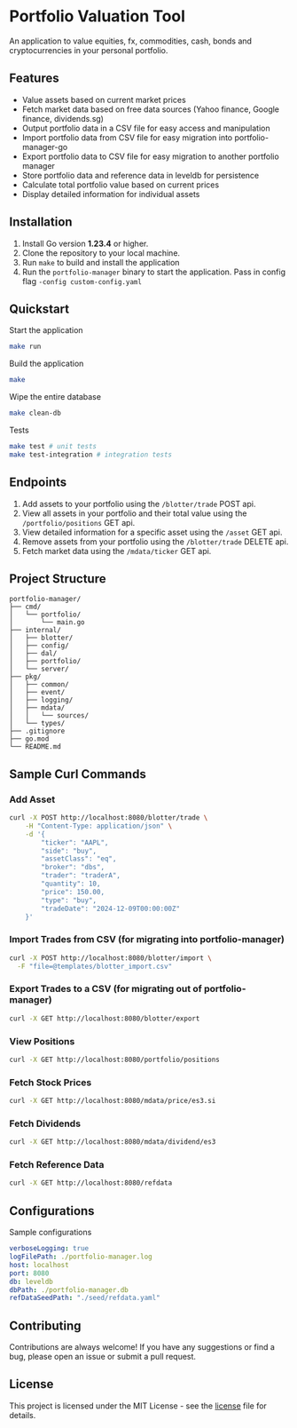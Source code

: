 # Portfolio Valuation Tool

An application to value equities, fx, commodities, cash, bonds and cryptocurrencies in your personal portfolio.

## Features

- Value assets based on current market prices
- Fetch market data based on free data sources (Yahoo finance, Google finance, dividends.sg)
- Output portfolio data in a CSV file for easy access and manipulation
- Import portfolio data from CSV file for easy migration into portfolio-manager-go
- Export portfolio data to CSV file for easy migration to another portfolio manager
- Store portfolio data and reference data in leveldb for persistence
- Calculate total portfolio value based on current prices
- Display detailed information for individual assets

## Installation

1. Install Go version <b>1.23.4</b> or higher.
2. Clone the repository to your local machine.
3. Run `make` to build and install the application
4. Run the `portfolio-manager` binary to start the application. Pass in config flag `-config custom-config.yaml`

## Quickstart

Start the application

```sh
make run
```

Build the application

```sh
make
```

Wipe the entire database

```sh
make clean-db
```

Tests

```sh
make test # unit tests
make test-integration # integration tests
```

## Endpoints

1. Add assets to your portfolio using the `/blotter/trade` POST api.
2. View all assets in your portfolio and their total value using the `/portfolio/positions` GET api.
3. View detailed information for a specific asset using the `/asset` GET api.
4. Remove assets from your portfolio using the `/blotter/trade` DELETE api.
5. Fetch market data using the `/mdata/ticker` GET api.

## Project Structure

```
portfolio-manager/
├── cmd/
│   └── portfolio/
│       └── main.go
├── internal/
│   ├── blotter/
│   ├── config/
│   ├── dal/
│   ├── portfolio/
│   └── server/
├── pkg/
│   ├── common/
│   ├── event/
│   ├── logging/
│   ├── mdata/
│   │   └── sources/
│   └── types/
├── .gitignore
├── go.mod
└── README.md
```

## Sample Curl Commands

### Add Asset

```sh
curl -X POST http://localhost:8080/blotter/trade \
    -H "Content-Type: application/json" \
    -d '{
        "ticker": "AAPL",
        "side": "buy",
        "assetClass": "eq",
        "broker": "dbs",
        "trader": "traderA",
        "quantity": 10,
        "price": 150.00,
        "type": "buy",
        "tradeDate": "2024-12-09T00:00:00Z"
    }'
```

### Import Trades from CSV (for migrating into portfolio-manager)

```sh
curl -X POST http://localhost:8080/blotter/import \
  -F "file=@templates/blotter_import.csv"
```

### Export Trades to a CSV (for migrating out of portfolio-manager)

```sh
curl -X GET http://localhost:8080/blotter/export
```

### View Positions

```sh
curl -X GET http://localhost:8080/portfolio/positions
```

### Fetch Stock Prices

```sh
curl -X GET http://localhost:8080/mdata/price/es3.si
```

### Fetch Dividends

```sh
curl -X GET http://localhost:8080/mdata/dividend/es3
```

### Fetch Reference Data

```sh
curl -X GET http://localhost:8080/refdata
```

## Configurations

Sample configurations

```yaml
verboseLogging: true
logFilePath: ./portfolio-manager.log
host: localhost
port: 8080
db: leveldb
dbPath: ./portfolio-manager.db
refDataSeedPath: "./seed/refdata.yaml"
```

## Contributing

Contributions are always welcome! If you have any suggestions or find a bug, please open an issue or submit a pull request.

## License

This project is licensed under the MIT License - see the [license](./LICENSE) file for details.
